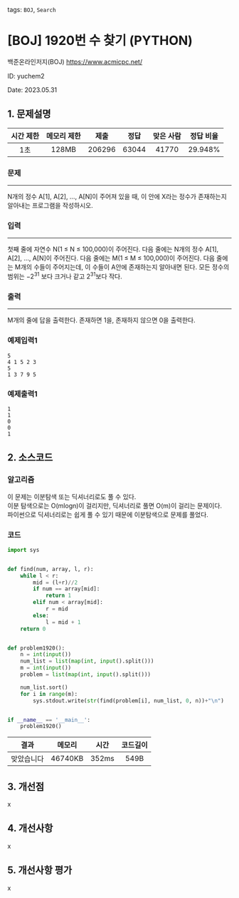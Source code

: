 tags: `BOJ`, `Search`
# [BOJ] 1920번 수 찾기 (PYTHON)
백준온라인저지(BOJ) https://www.acmicpc.net/

ID: yuchem2

Date: 2023.05.31
## 1. 문제설명
| 시간 제한 | 메모리 제한 | 제출  | 정답 | 맞은 사람 | 정답 비율 |
| :---: | :---: | :---: | :---: | :---: | :---: |
|  1초  | 128MB | 206296 | 63044 | 41770 | 29.948% |

### 문제
---
N개의 정수 A[1], A[2], …, A[N]이 주어져 있을 때, 이 안에 X라는 정수가 존재하는지 알아내는 프로그램을 작성하시오.
### 입력
---
첫째 줄에 자연수 N(1 ≤ N ≤ 100,000)이 주어진다. 다음 줄에는 N개의 정수 A[1], A[2], …, A[N]이 주어진다. 다음 줄에는 M(1 ≤ M ≤ 100,000)이 주어진다. 다음 줄에는 M개의 수들이 주어지는데, 이 수들이 A안에 존재하는지 알아내면 된다. 모든 정수의 범위는 $-2^31$ 보다 크거나 같고 $2^31$보다 작다.
### 출력
---
M개의 줄에 답을 출력한다. 존재하면 1을, 존재하지 않으면 0을 출력한다.
### 예제입력1
```
5
4 1 5 2 3
5
1 3 7 9 5
```
### 예제출력1
```
1
1
0
0
1
```
## 2. 소스코드

### 알고리즘
이 문제는 이분탐색 또는 딕셔너리로도 풀 수 있다.  
이분 탐색으로는 O(mlogn)이 걸리지만, 딕셔너리로 풀면 O(m)이 걸리는 문제이다.  
파이썬으로 딕셔너리로는 쉽게 풀 수 있기 때문에 이분탐색으로 문제를 풀었다.  

### 코드
```Python
import sys


def find(num, array, l, r):
    while l < r:
        mid = (l+r)//2
        if num == array[mid]:
            return 1
        elif num < array[mid]:
            r = mid
        else:
            l = mid + 1
    return 0


def problem1920():
    n = int(input())
    num_list = list(map(int, input().split()))
    m = int(input())
    problem = list(map(int, input().split()))

    num_list.sort()
    for i in range(m):
        sys.stdout.write(str(find(problem[i], num_list, 0, n))+"\n")


if __name__ == '__main__':
    problem1920()
```
| 결과 | 메모리 | 시간 | 코드길이 |
|:---:|:-----: | :---: | :----: |
| 맞았습니다 | 46740KB | 352ms | 549B |

## 3. 개선점
x
## 4. 개선사항
x
## 5. 개선사항 평가
x
